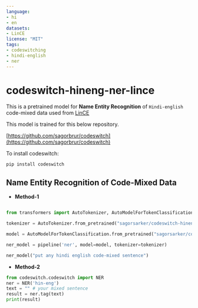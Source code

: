 ```yaml
---
language:
- hi
- en
datasets:
- LinCE
license: "MIT"
tags:
- codeswitching
- hindi-english
- ner
---
```


# codeswitch-hineng-ner-lince
This is a pretrained model for **Name Entity Recognition** of `Hindi-english` code-mixed data used from [LinCE](https://ritual.uh.edu/lince/home)

This model is trained for this below repository. 

[https://github.com/sagorbrur/codeswitch](https://github.com/sagorbrur/codeswitch)

To install codeswitch:

```
pip install codeswitch
```

## Name Entity Recognition of Code-Mixed Data

* **Method-1**

```py

from transformers import AutoTokenizer, AutoModelForTokenClassification, pipeline

tokenizer = AutoTokenizer.from_pretrained("sagorsarker/codeswitch-hineng-ner-lince")

model = AutoModelForTokenClassification.from_pretrained("sagorsarker/codeswitch-hineng-ner-lince")

ner_model = pipeline('ner', model=model, tokenizer=tokenizer)

ner_model("put any hindi english code-mixed sentence")

```

* **Method-2**

```py
from codeswitch.codeswitch import NER
ner = NER('hin-eng')
text = "" # your mixed sentence 
result = ner.tag(text)
print(result)

```
